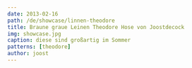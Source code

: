 ```yaml
---
date: 2013-02-16
path: /de/showcase/linnen-theodore
title: Braune graue Leinen Theodore Hose von Joostdecock
img: showcase.jpg
caption: diese sind großartig im Sommer
patterns: [theodore]
author: joost
---
```

